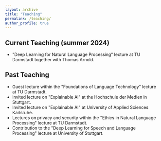 ```yaml
---
layout: archive
title: "Teaching"
permalink: /teaching/
author_profile: true
---
```


## Current Teaching (summer 2024)

* "Deep Learning for Natural Language Processing" lecture at TU Darmstadt together with Thomas Arnold.

## Past Teaching
* Guest lecture within the "Foundations of Language Technology" lecture at TU Darmstadt.
* Invited lecture on "Explainable AI" at the Hochschule der Medien in Stuttgart.
* Invited lecture on "Explainable AI" at University of Applied Sciences Karlsruhe.
* Lectures on privacy and security within the "Ethics in Natural Language Processing" lecture at TU Darmstadt.
* Contribution to the "Deep Learning for Speech and Language Processing" lecture at University of Stuttgart.


